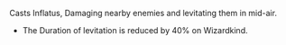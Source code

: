 Casts Inflatus, Damaging nearby enemies and levitating them in mid-air.

- The Duration of levitation is reduced by 40% on Wizardkind.
